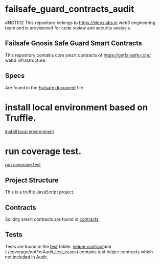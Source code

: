 # failsafe_guard_contracts_audit

#NOTICE
This repository belongs to https://eleoslabs.io web3 engineering team and is provisioned for code review and security analysis.

## Failsafe Gnosis Safe Guard Smart Contracts

This repository contains core smart contracts of https://getfailsafe.com/ web3 infrastructure.

## Specs

Are found in the [Failsafe document](./coverage/docs/AttestationGuard.md) file

# **install local environment based on Truffle.**

[install local environment](./coverage/README.md#getting-started-with-local-environment-based-on-truffle)

# **run coverage test.**

[run coverage test](./coverage/README.md#getting-started-with-solidity_coverage)

## Project Structure

This is a truffle JavaScript project.

## Contracts

Solidity smart contracts are found in [contracts](./coverage/contracts).

## Tests

Tests are found in the [test](./coverage/test) folder.
[helper contract](./coverage/contracts/notForAudit_test_cases.sol)and (./coverage/notForAudit_test_cases) contains test helper contracts which not included in Audit.
